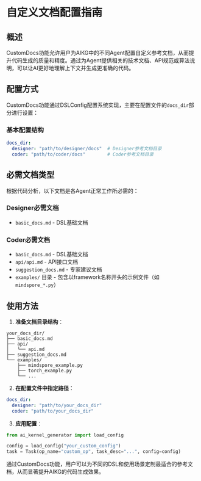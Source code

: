 # 自定义文档配置指南

## 概述

CustomDocs功能允许用户为AIKG中的不同Agent配置自定义参考文档，从而提升代码生成的质量和精度。通过为Agent提供相关的技术文档、API规范或算法说明，可以让AI更好地理解上下文并生成更准确的代码。

## 配置方式

CustomDocs功能通过DSLConfig配置系统实现，主要在配置文件的`docs_dir`部分进行设置：

### 基本配置结构

```yaml
docs_dir:
  designer: "path/to/designer/docs"  # Designer参考文档目录
  coder: "path/to/coder/docs"        # Coder参考文档目录
```

## 必需文档类型

根据代码分析，以下文档是各Agent正常工作所必需的：

### Designer必需文档
- `basic_docs.md` - DSL基础文档

### Coder必需文档
- `basic_docs.md` - DSL基础文档  
- `api/api.md` - API接口文档
- `suggestion_docs.md` - 专家建议文档
- `examples/` 目录 - 包含以framework名称开头的示例文件（如`mindspore_*.py`）

## 使用方法

1. **准备文档目录结构**：
```
your_docs_dir/
├── basic_docs.md
├── api/
│   └── api.md  
├── suggestion_docs.md
└── examples/
    ├── mindspore_example.py
    ├── torch_example.py
    └── ...
```

2. **在配置文件中指定路径**：
```yaml
docs_dir:
  designer: "path/to/your_docs_dir"
  coder: "path/to/your_docs_dir"
```

3. **应用配置**：
```python
from ai_kernel_generator import load_config

config = load_config("your_custom_config")
task = Task(op_name="custom_op", task_desc="...", config=config)
```

通过CustomDocs功能，用户可以为不同的DSL和使用场景定制最适合的参考文档，从而显著提升AIKG的代码生成效果。 